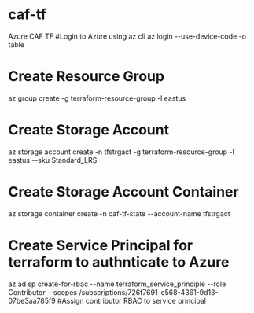 # caf-tf
Azure CAF TF
#Login to Azure using az cli 
az login --use-device-code -o table
# Create Resource Group
az group create -g terraform-resource-group -l eastus
# Create Storage Account
az storage account create -n tfstrgact -g terraform-resource-group -l eastus --sku Standard_LRS
# Create Storage Account Container

az storage container create -n caf-tf-state --account-name tfstrgact


# Create Service Principal for terraform to authnticate to Azure 
az ad sp create-for-rbac --name terraform_service_principle --role Contributor --scopes /subscriptions/726f7691-c568-4361-9d13-07be3aa785f9
#Assign contributor RBAC to service principal
